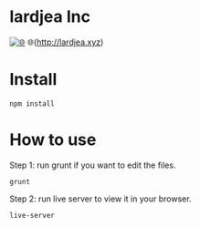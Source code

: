 # lardjea Inc
[![:globe_with_meridians:](http://lardjea.xyz)](http://lardjea.xyz)
:globe_with_meridians:(http://lardjea.xyz)


# Install

```
npm install
```

# How to use

Step 1: run grunt if you want to edit the files.

```
grunt
```

Step 2: run live server to view it in your browser.

```
live-server
```

